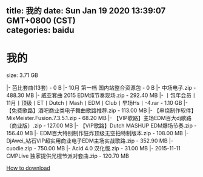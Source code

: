 
title: 我的
date: Sun Jan 19 2020 13:39:07 GMT+0800 (CST)    
categories: baidu
---

# 我的
size: 3.71 GB
 
 
|- 芭比套曲(13套) - 0 B
|- 10月 第一档 国内站整合资源包 - 0 B
|- 中场电子.zip - 488.30 MB
|- 威亚套曲 2015 EDM纯节奏现场.zip - 292.40 MB
|- 丨包年会员丨11月丨顶级丨ET丨Dutch丨Mash丨EDM丨Club丨早场Hs丨-4.rar - 1.10 GB
|- 【免费歌路】酒吧商业类电子舞曲歌路推荐.zip - 113.00 MB
|- 【串烧制作软件】MixMeister.Fusion.7.3.5.1.zip - 68.20 MB
|- 【VIP歌路】主场EDM百大dj歌路（商业版）.zip - 127.00 MB
|- 【VIP歌路】Dutch MASHUP EDM爆场节奏.zip - 156.40 MB
|- EDM百大特别制作狂炸顶级无空拍特制版本.zip - 108.00 MB
|- DjAwei_钻石VIP超实用商业电子EDM主场实战歌路.zip - 352.90 MB
|- cuodie.zip - 750.00 MB
|- Acid 4.0 汉化版.zip - 31.00 MB
|- 2015-11-11 CMPLive 独家提供光棍节派对套曲.zip - 120.70 MB

[How to download](https://bpcam.bemobtrk.com/go/2ceec3aa-1ca2-46d6-b9ff-aaa5c184517c?jno=3775)